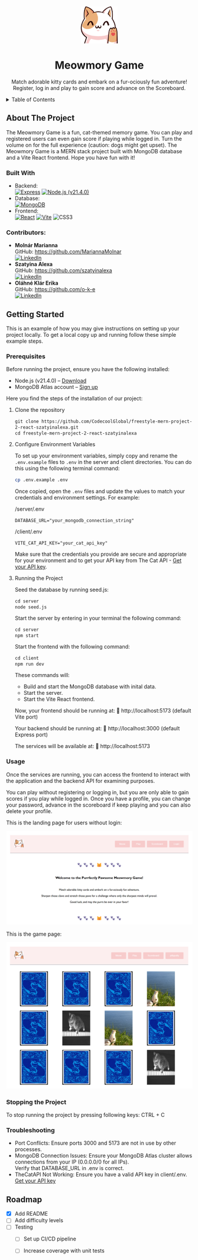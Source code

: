 <!-- PROJECT LOGO -->
<br />
<div align="center">
  <a>
    <img src="client/src/images/catlogo.png" alt="Logo" width="100" height="100">
  </a>
<h1 align="center">Meowmory Game</h1>

  <p align="center">
    Match adorable kitty cards and embark on a fur-ociously fun adventure! Register, log in and play to gain score and advance on the Scoreboard.
</p>
</div>

<!-- TABLE OF CONTENTS -->
<details>
  <summary>Table of Contents</summary>
  <ol>
    <li>
      <a href="#about-the-project">About The Project</a>
      <ul>
        <li><a href="#built-with">Built With</a></li>
      </ul>
    </li>
    <li><a href="#contributors">Contributors</a></li>
    <li>
      <a href="#getting-started">Getting Started</a>
      <ul>
        <li><a href="#prerequisites">Prerequisites</a></li>
        <li><a href="#installation">Installation</a></li>
      </ul>
    </li>
    <li><a href="#usage">Usage</a></li>
    <li><a href="#stopping the containers">Stopping the App</a></li>
    <li><a href="#troubleshooting">Troubleshooting</a></li>
    <li><a href="#roadmap">Roadmap</a></li>
  </ol>
</details>

<!-- ABOUT THE PROJECT -->
## About The Project
The Meowmory Game is a fun, cat-themed memory game. You can play and registered users can even gain score if playing while logged in. Turn the volume on for the full experience (caution: dogs might get upset).
The Meowmory Game is a MERN stack project built with MongoDB database and a Vite React frontend.
Hope you have fun with it!  

### Built With
- Backend:   
  [![Express][Express.js]][Express-url]
  [![Node.js (v21.4.0)][Node.js]][Node.js-url]
- Database:  
  [![MongoDB][MongoDB]][MongoDB-url]
- Frontend:  
  [![React][React.js]][React-url]
  [![Vite][Vite]][Vite-url]
  ![CSS3][CSS3]  
  
### Contributors:

- **Molnár Marianna**   
    GitHub: https://github.com/MariannaMolnar  
    [![LinkedIn][linkedin-shield]][linkedin-url-m]
- **Szatyina Alexa**  
    GitHub: https://github.com/szatyinalexa  
    [![LinkedIn][linkedin-shield]][linkedin-url-a]
- **Oláhné Klár Erika**    
    GitHub: https://github.com/o-k-e  
    [![LinkedIn][linkedin-shield]][linkedin-url-e]


<!-- GETTING STARTED -->
## Getting Started

This is an example of how you may give instructions on setting up your project locally.
To get a local copy up and running follow these simple example steps.

### Prerequisites

Before running the project, ensure you have the following installed:
- Node.js (v21.4.0) – [Download][Node.js-url]
- MongoDB Atlas account – [Sign up][MongoDB-url]

Here you find the steps of the installation of our project:
1. Clone the repository
    ```
    git clone https://github.com/CodecoolGlobal/freestyle-mern-project-2-react-szatyinalexa.git
    cd freestyle-mern-project-2-react-szatyinalexa
    ```

2. Configure Environment Variables

   To set up your environment variables, simply copy and rename the `.env.example` files to `.env` in the server and client directories. You can do this using the following terminal command:

    ```bash
    cp .env.example .env
    ```

   Once copied, open the `.env` files and update the values to match your credentials and environment settings. For example:

   /server/.env
   ```plaintext
   DATABASE_URL="your_mongodb_connection_string"
   ```

   /client/.env
   ```plaintext
   VITE_CAT_API_KEY="your_cat_api_key"
   ```

   Make sure that the credentials you provide are secure and appropriate for your environment and to get your API key from The Cat API - [Get your API key][CatAPI-url].

3. Running the Project

    Seed the database by running seed.js:
    ```
    cd server
    node seed.js
    ```

    Start the server by entering in your terminal the following command:
    ````
    cd server
    npm start
    ````

    Start the frontend with the following command:
    ````
    cd client
    npm run dev
    ````

   These commands will:
    - Build and start the MongoDB database with inital data.
    - Start the server.
    - Start the Vite React frontend.

   Now, your frontend should be running at:
🔗 http://localhost:5173 (default Vite port)

   Your backend should be running at:
🔗 http://localhost:3000 (default Express port)

   The services will be available at:
🔗 http://localhost:5173


### Usage

Once the services are running, you can access the frontend to interact with the application and the backend API for examining purposes.

You can play without registering or logging in, but you are only able to gain scores if you play while logged in. Once you have a profile, you can change your password, advance in the scoreboard if keep playing and you can also delete your profile.


This is the landing page for users without login:

![Website Landing Screenshot](client/src/images/landing-page.png)


This is the game page:

![Game Screenshot](client/src/images/game2.png)


### Stopping the Project

To stop running the project by pressing following keys:
CTRL + C


### Troubleshooting

- Port Conflicts:
  Ensure ports 3000 and 5173 are not in use by other processes.
- MongoDB Connection Issues:
  Ensure your MongoDB Atlas cluster allows connections from your IP (0.0.0.0/0 for all IPs).  
  Verify that DATABASE_URL in .env is correct.
- TheCatAPI Not Working:
  Ensure you have a valid API key in client/.env. [Get your API key][CatAPI-url]


<!-- ROADMAP -->
## Roadmap

- [x] Add README
- [ ] Add difficulty levels
- [ ] Testing
    - [ ] Set up CI/CD pipeline
    - [ ] Increase coverage with unit tests


[MongoDB]: https://img.shields.io/badge/-MongoDB-13aa52?style=for-the-badge&logo=mongodb&logoColor=white
[MongoDB-url]: https://www.mongodb.com/cloud/atlas

[Express.js]: https://img.shields.io/badge/express.js-000000?style=for-the-badge&logo=express&logoColor=white
[Express-url]: https://expressjs.com/

[Node.js]: https://img.shields.io/badge/node.js-339933?style=for-the-badge&logo=Node.js&logoColor=white
[Node.js-url]: https://nodejs.org/

[React.js]: https://img.shields.io/badge/React-20232A?style=for-the-badge&logo=react&logoColor=61DAFB
[React-url]: https://reactjs.org/

[Vite]: https://img.shields.io/badge/Vite-646CFF?style=for-the-badge&logo=vite&logoColor=white
[Vite-url]: https://vitejs.dev/

[CSS3]: https://img.shields.io/badge/CSS3-1572B6?style=for-the-badge&logo=css3&logoColor=white

[CatAPI-url]: https://thecatapi.com/

[linkedin-shield]: https://img.shields.io/badge/-LinkedIn-black.svg?style=for-the-badge&logo=linkedin&colorB=555
[linkedin-url-m]: https://www.linkedin.com/in/marianna-molnar-21956289
[linkedin-url-a]: linkedin.com/in/alexa-szatyina-29925632b
[linkedin-url-e]: linkedin.com/in/erika-klar